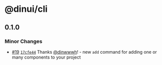 # @dinui/cli

## 0.1.0

### Minor Changes

- [#19](https://github.com/dinwwwh/dinui/pull/19) [`17cfe44`](https://github.com/dinwwwh/dinui/commit/17cfe441a3d33cceea89e24f318ca78340d7ffee) Thanks [@dinwwwh](https://github.com/dinwwwh)! - new `add` command for adding one or many components to your project
